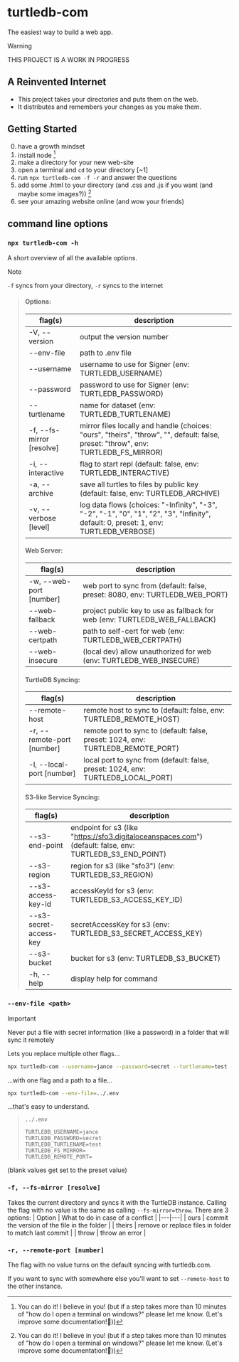 # turtledb-com

The easiest way to build a web app.

> [!WARNING] 
> THIS PROJECT IS A WORK IN PROGRESS

## A Reinvented Internet

* This project takes your directories and puts them on the web.
* It distributes and remembers your changes as you make them.

## Getting Started

0. have a growth mindset
0. install node [^1]
0. make a directory for your new web-site
0. open a terminal and `cd` to your directory [~1]
0. run `npx turtledb-com -f -r` and answer the questions
0. add some .html to your directory (and .css and .js if you want (and maybe some images?)) [^1]
0. see your amazing website online (and wow your friends)

[^1]: You can do it! I believe in you! (but if a step takes more than 10 minutes of "how do I open a terminal on windows?" please let me know. (Let's improve some documentation!🎉))

## command line options

### `npx turtledb-com -h`

A short overview of all the available options. 

> [!NOTE]
> `-f` syncs from your directory, `-r` syncs to the internet

> #### Options:
> | flag(s) | description |
> |---|---|
> | -V, --version                    | output the version number |
> | --env-file <path>                | path to .env file |
> | --username <string>              | username to use for Signer (env: TURTLEDB_USERNAME) |
> | --password <string>              | password to use for Signer (env: TURTLEDB_PASSWORD) |
> | --turtlename <string>            | name for dataset (env: TURTLEDB_TURTLENAME) |
> | -f, --fs-mirror [resolve]        | mirror files locally and handle (choices: "ours", "theirs", "throw", "", default: false, preset: "throw", env: TURTLEDB_FS_MIRROR) |
> | -i, --interactive                | flag to start repl (default: false, env: TURTLEDB_INTERACTIVE) |
> | -a, --archive                    | save all turtles to files by public key (default: false, env: TURTLEDB_ARCHIVE) |
> | -v, --verbose [level]            | log data flows (choices: "-Infinity", "-3", "-2", "-1", "0", "1", "2", "3", "Infinity", default: 0, preset: 1, env: TURTLEDB_VERBOSE) |
> 
> #### Web Server:
> | flag(s) | description |
> |---|---|
> | -w, --web-port [number]          | web port to sync from (default: false, preset: 8080, env: TURTLEDB_WEB_PORT) |
> | --web-fallback <string>          | project public key to use as fallback for web (env: TURTLEDB_WEB_FALLBACK) |
> | --web-certpath <string>          | path to self-cert for web (env: TURTLEDB_WEB_CERTPATH) |
> | --web-insecure                   | (local dev) allow unauthorized for web (env: TURTLEDB_WEB_INSECURE) |
> 
> #### TurtleDB Syncing:
> | flag(s) | description |
> |---|---|
> | --remote-host <string>           | remote host to sync to (default: false, env: TURTLEDB_REMOTE_HOST) |
> | -r, --remote-port [number]       | remote port to sync to (default: false, preset: 1024, env: TURTLEDB_REMOTE_PORT) |
> | -l, --local-port [number]        | local port to sync from (default: false, preset: 1024, env: TURTLEDB_LOCAL_PORT) |
> 
> #### S3-like Service Syncing:
> | flag(s) | description |
> |---|---|
> | --s3-end-point <string>          | endpoint for s3 (like "https://sfo3.digitaloceanspaces.com") (default: false, env: TURTLEDB_S3_END_POINT) |
> | --s3-region <string>             | region for s3 (like "sfo3") (env: TURTLEDB_S3_REGION) |
> | --s3-access-key-id <string>      | accessKeyId for s3 (env: TURTLEDB_S3_ACCESS_KEY_ID) |
> | --s3-secret-access-key <string>  | secretAccessKey for s3 (env: TURTLEDB_S3_SECRET_ACCESS_KEY) |
> | --s3-bucket <string>             | bucket for s3 (env: TURTLEDB_S3_BUCKET) |
> | -h, --help                       | display help for command |



### `--env-file <path>`

> [!IMPORTANT]
> Never put a file with secret information (like a password) in a folder that will sync it remotely

Lets you replace multiple other flags...
```bash
npx turtledb-com --username=jance --password=secret --turtlename=test -f -r
```

...with one flag and a path to a file...

```bash
npx turtledb-com --env-file=../.env

```

...that's easy to understand.
> `../.env`
> ```env
> TURTLEDB_USERNAME=jance
> TURTLEDB_PASSWORD=secret
> TURTLEDB_TURTLENAME=test
> TURTLEDB_FS_MIRROR=
> TURTLEDB_REMOTE_PORT=
> ```
(blank values get set to the preset value)


### `-f, --fs-mirror [resolve]`

Takes the current directory and syncs it with the TurtleDB instance.
Calling the flag with no value is the same as calling `--fs-mirror=throw`.
There are 3 options:
| Option | What to do in case of a conflict |
|---|---|
| ours | commit the version of the file in the folder |
| theirs | remove or replace files in folder to match last commit |
| throw | throw an error |

### `-r, --remote-port [number]`

The flag with no value turns on the default syncing with turtledb.com.

If you want to sync with somewhere else you'll want to set `--remote-host` to the other instance.